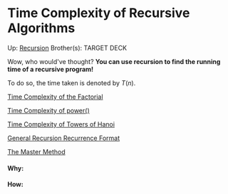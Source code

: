 # Time Complexity of Recursive Algorithms

Up: [Recursion](recursion)
Brother(s):
TARGET DECK

Wow, who would've thought? **You can use recursion to find the running time of a recursive program!**

To do so, the time taken is denoted by $T(n)$.

[Time Complexity of the Factorial](time_complexity_of_the_factorial)

[Time Complexity of power()](time_complexity_of_power())

[Time Complexity of Towers of Hanoi](time_complexity_of_towers_of_hanoi)

[General Recursion Recurrence Format](general_recursion_recurrence_format)

[The Master Method](the_master_method)

























#### Why:
#### How:









